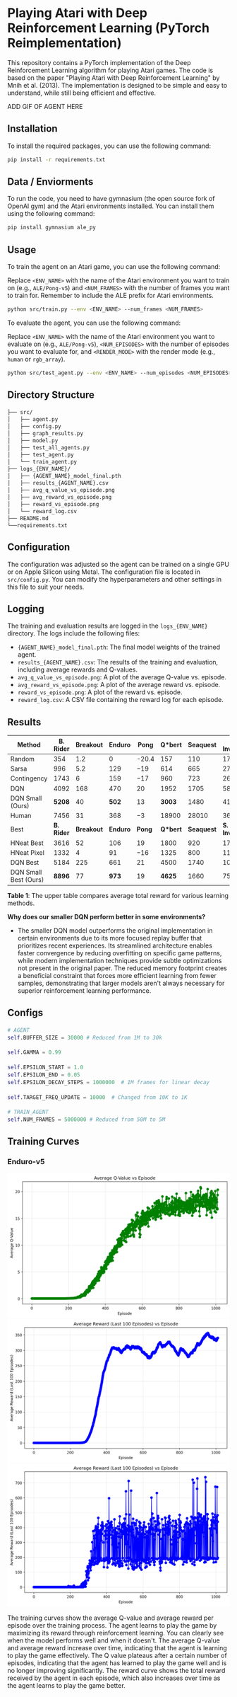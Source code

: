 # Playing Atari with Deep Reinforcement Learning (PyTorch Reimplementation)
This repository contains a PyTorch implementation of the Deep Reinforcement Learning algorithm for playing Atari games. The code is based on the paper "Playing Atari with Deep Reinforcement Learning" by Mnih et al. (2013). The implementation is designed to be simple and easy to understand, while still being efficient and effective.

ADD GIF OF AGENT HERE

## Installation
To install the required packages, you can use the following command:

```bash
pip install -r requirements.txt
```

## Data / Enviorments
To run the code, you need to have gymnasium (the open source fork of OpenAI gym) and the Atari environments installed. You can install them using the following command:

```bash
pip install gymnasium ale_py
```

## Usage
To train the agent on an Atari game, you can use the following command:

Replace `<ENV_NAME>` with the name of the Atari environment you want to train on (e.g., `ALE/Pong-v5`) and `<NUM_FRAMES>` with the number of frames you want to train for. Remember to include the ALE prefix for Atari environments.

```bash
python src/train.py --env <ENV_NAME> --num_frames <NUM_FRAMES>
```

To evaluate the agent, you can use the following command:

Replace `<ENV_NAME>` with the name of the Atari environment you want to evaluate on (e.g., `ALE/Pong-v5`), `<NUM_EPISODES>` with the number of episodes you want to evaluate for, and `<RENDER_MODE>` with the render mode (e.g., `human` or `rgb_array`).

```bash
python src/test_agent.py --env <ENV_NAME> --num_episodes <NUM_EPISODES> -- render_mode <RENDER_MODE>
```

## Directory Structure

```plaintext
├── src/
│   ├── agent.py
│   ├── config.py
│   ├── graph_results.py
│   ├── model.py
│   ├── test_all_agents.py
│   ├── test_agent.py
│   └── train_agent.py
├── logs_{ENV_NAME}/
│   ├── {AGENT_NAME}_model_final.pth
│   ├── results_{AGENT_NAME}.csv
│   ├── avg_q_value_vs_episode.png
│   ├── avg_reward_vs_episode.png
│   ├── reward_vs_episode.png
│   └── reward_log.csv
├── README.md
└──requirements.txt
```

## Configuration
The configuration was adjusted so the agent can be trained on a single GPU or on Apple Silicon using Metal. The configuration file is located in `src/config.py`. You can modify the hyperparameters and other settings in this file to suit your needs.

## Logging
The training and evaluation results are logged in the `logs_{ENV_NAME}` directory. The logs include the following files:
- `{AGENT_NAME}_model_final.pth`: The final model weights of the trained agent.
- `results_{AGENT_NAME}.csv`: The results of the training and evaluation, including average rewards and Q-values.
- `avg_q_value_vs_episode.png`: A plot of the average Q-value vs. episode.
- `avg_reward_vs_episode.png`: A plot of the average reward vs. episode.
- `reward_vs_episode.png`: A plot of the reward vs. episode.
- `reward_log.csv`: A CSV file containing the reward log for each episode.

## Results

| Method                 | B. Rider | Breakout | Enduro | Pong | Q*bert | Seaquest | S. Invaders |
|------------------------|----------|----------|--------|------|--------|----------|-------------|
| Random                 | 354      | 1.2      | 0      | -20.4| 157    | 110      | 179         |
| Sarsa                  | 996      | 5.2      | 129    | −19  | 614    | 665      | 271         |
| Contingency            | 1743     | 6        | 159    | −17  | 960    | 723      | 268         |
| DQN                    | 4092     | 168      | 470    | 20   | 1952   | 1705     | 581         |
| DQN Small (Ours)       | **5208** | 40       | **502**| 13   | **3003**| 1480     | 416         |
| Human                  | 7456     | 31       | 368    | −3   | 18900  | 28010    | 3690        |
|Best                    | **B. Rider** | **Breakout** | **Enduro** | **Pong** | **Q*bert** | **Seaquest** | **S. Invaders**|             
| HNeat Best             | 3616     | 52       | 106    | 19   | 1800   | 920      | 1720        |
| HNeat Pixel            | 1332     | 4        | 91     | −16  | 1325   | 800      | 1145        |
| DQN Best               | 5184     | 225      | 661    | 21   | 4500   | 1740     | 1075        |
| DQN Small Best (Ours)  | **8896** | 77       | **973**| 19   | **4625** | 1660     | 750         |

**Table 1**: The upper table compares average total reward for various learning methods.

**Why does our smaller DQN perform better in some environments?**
- The smaller DQN model outperforms the original implementation in certain environments due to its more focused replay buffer that prioritizes recent experiences. Its streamlined architecture enables faster convergence by reducing overfitting on specific game patterns, while modern implementation techniques provide subtle optimizations not present in the original paper. The reduced memory footprint creates a beneficial constraint that forces more efficient learning from fewer samples, demonstrating that larger models aren't always necessary for superior reinforcement learning performance.

## Configs

```python
# AGENT
self.BUFFER_SIZE = 30000 # Reduced from 1M to 30k

self.GAMMA = 0.99

self.EPSILON_START = 1.0
self.EPSILON_END = 0.05
self.EPSILON_DECAY_STEPS = 1000000  # 1M frames for linear decay

self.TARGET_FREQ_UPDATE = 10000  # Changed from 10K to 1K

# TRAIN_AGENT
self.NUM_FRAMES = 5000000 # Reduced from 50M to 5M
```

## Training Curves

### Enduro-v5
![q values](./logs_Enduro-v5/avg_q_value_vs_episode.png)
![avg reward](./logs_Enduro-v5/avg_reward_vs_episode.png)
![reward](./logs_Enduro-v5/reward_vs_episode.png)

The training curves show the average Q-value and average reward per episode over the training process. The agent learns to play the game by maximizing its reward through reinforcement learning. You can clearly see when the model performs well and when it doesn't. The average Q-value and average reward increase over time, indicating that the agent is learning to play the game effectively. The Q value plateaus after a certain number of episodes, indicating that the agent has learned to play the game well and is no longer improving significantly. The reward curve shows the total reward received by the agent in each episode, which also increases over time as the agent learns to play the game better.